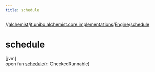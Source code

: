 ```yaml
---
title: schedule
---
```

//[alchemist](../../../index.html)/[it.unibo.alchemist.core.implementations](../index.html)/[Engine](index.html)/[schedule](schedule.html)



# schedule



[jvm]\
open fun [schedule](schedule.html)(r: CheckedRunnable)




